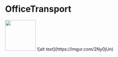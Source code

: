 # OfficeTransport
<img src="https://imgur.com/2Ny0jUn" width="100" height="100" />
![alt text](https://imgur.com/2Ny0jUn)
